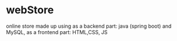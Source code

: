 # webStore
online store made up using as a backend part: java (spring boot) and MySQL, as a frontend part: HTML,CSS, JS
